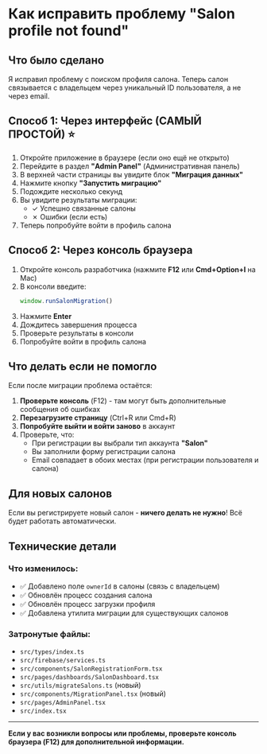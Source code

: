 # Как исправить проблему "Salon profile not found"

## Что было сделано
Я исправил проблему с поиском профиля салона. Теперь салон связывается с владельцем через уникальный ID пользователя, а не через email.

## Способ 1: Через интерфейс (САМЫЙ ПРОСТОЙ) ⭐

1. Откройте приложение в браузере (если оно ещё не открыто)
2. Перейдите в раздел **"Admin Panel"** (Административная панель)
3. В верхней части страницы вы увидите блок **"Миграция данных"**
4. Нажмите кнопку **"Запустить миграцию"**
5. Подождите несколько секунд
6. Вы увидите результаты миграции:
   - ✓ Успешно связанные салоны
   - ✗ Ошибки (если есть)
7. Теперь попробуйте войти в профиль салона

## Способ 2: Через консоль браузера

1. Откройте консоль разработчика (нажмите **F12** или **Cmd+Option+I** на Mac)
2. В консоли введите:
   ```javascript
   window.runSalonMigration()
   ```
3. Нажмите **Enter**
4. Дождитесь завершения процесса
5. Проверьте результаты в консоли
6. Попробуйте войти в профиль салона

## Что делать если не помогло

Если после миграции проблема остаётся:

1. **Проверьте консоль** (F12) - там могут быть дополнительные сообщения об ошибках
2. **Перезагрузите страницу** (Ctrl+R или Cmd+R)
3. **Попробуйте выйти и войти заново** в аккаунт
4. Проверьте, что:
   - При регистрации вы выбрали тип аккаунта **"Salon"**
   - Вы заполнили форму регистрации салона
   - Email совпадает в обоих местах (при регистрации пользователя и салона)

## Для новых салонов

Если вы регистрируете новый салон - **ничего делать не нужно**! 
Всё будет работать автоматически.

## Технические детали

### Что изменилось:
- ✅ Добавлено поле `ownerId` в салоны (связь с владельцем)
- ✅ Обновлён процесс создания салона
- ✅ Обновлён процесс загрузки профиля
- ✅ Добавлена утилита миграции для существующих салонов

### Затронутые файлы:
- `src/types/index.ts`
- `src/firebase/services.ts`
- `src/components/SalonRegistrationForm.tsx`
- `src/pages/dashboards/SalonDashboard.tsx`
- `src/utils/migrateSalons.ts` (новый)
- `src/components/MigrationPanel.tsx` (новый)
- `src/pages/AdminPanel.tsx`
- `src/index.tsx`

---

**Если у вас возникли вопросы или проблемы, проверьте консоль браузера (F12) для дополнительной информации.**






